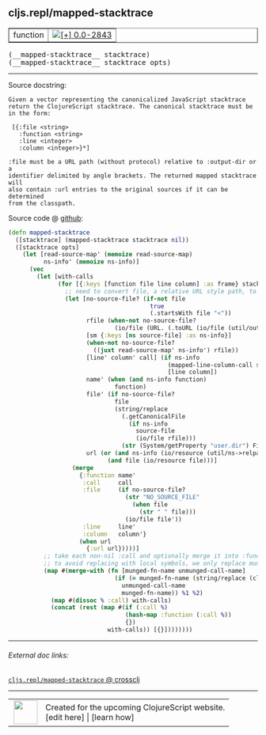 ## cljs.repl/mapped-stacktrace



 <table border="1">
<tr>
<td>function</td>
<td><a href="https://github.com/cljsinfo/cljs-api-docs/tree/0.0-2843"><img valign="middle" alt="[+] 0.0-2843" title="Added in 0.0-2843" src="https://img.shields.io/badge/+-0.0--2843-lightgrey.svg"></a> </td>
</tr>
</table>


 <samp>
(__mapped-stacktrace__ stacktrace)<br>
</samp>
 <samp>
(__mapped-stacktrace__ stacktrace opts)<br>
</samp>

---





Source docstring:

```
Given a vector representing the canonicalized JavaScript stacktrace
return the ClojureScript stacktrace. The canonical stacktrace must be
in the form:

 [{:file <string>
   :function <string>
   :line <integer>
   :column <integer>}*]

:file must be a URL path (without protocol) relative to :output-dir or a
identifier delimited by angle brackets. The returned mapped stacktrace will
also contain :url entries to the original sources if it can be determined
from the classpath.
```


Source code @ [github](https://github.com/clojure/clojurescript/blob/r3148/src/clj/cljs/repl.clj#L248-L315):

```clj
(defn mapped-stacktrace
  ([stacktrace] (mapped-stacktrace stacktrace nil))
  ([stacktrace opts]
    (let [read-source-map' (memoize read-source-map)
          ns-info' (memoize ns-info)]
      (vec
        (let [with-calls
              (for [{:keys [function file line column] :as frame} stacktrace]
                ;; need to convert file, a relative URL style path, to host-specific file
                (let [no-source-file? (if-not file
                                        true
                                        (.startsWith file "<"))
                      rfile (when-not no-source-file?
                              (io/file (URL. (.toURL (io/file (util/output-directory opts))) file)))
                      [sm {:keys [ns source-file] :as ns-info}]
                      (when-not no-source-file?
                        ((juxt read-source-map' ns-info') rfile))
                      [line' column' call] (if ns-info
                                             (mapped-line-column-call sm line column)
                                             [line column])
                      name' (when (and ns-info function)
                              function)
                      file' (if no-source-file?
                              file
                              (string/replace
                                (.getCanonicalFile
                                  (if ns-info
                                    source-file
                                    (io/file rfile)))
                                (str (System/getProperty "user.dir") File/separator) ""))
                      url (or (and ns-info (io/resource (util/ns->relpath ns)))
                            (and file (io/resource file)))]
                  (merge
                    {:function name'
                     :call     call
                     :file     (if no-source-file?
                                 (str "NO_SOURCE_FILE"
                                   (when file
                                     (str " " file)))
                                 (io/file file'))
                     :line     line'
                     :column   column'}
                    (when url
                      {:url url}))))]
          ;; take each non-nil :call and optionally merge it into :function one-level up
          ;; to avoid replacing with local symbols, we only replace munged name if we can munge call symbol back to it
          (map #(merge-with (fn [munged-fn-name unmunged-call-name]
                              (if (= munged-fn-name (string/replace (cljs.compiler/munge unmunged-call-name) "." "$"))
                                unmunged-call-name
                                munged-fn-name)) %1 %2)
            (map #(dissoc % :call) with-calls)
            (concat (rest (map #(if (:call %)
                                 (hash-map :function (:call %))
                                 {})
                            with-calls)) [{}])))))))
```

<!--
Repo - tag - source tree - lines:

 <pre>
clojurescript @ r3148
└── src
    └── clj
        └── cljs
            └── <ins>[repl.clj:248-315](https://github.com/clojure/clojurescript/blob/r3148/src/clj/cljs/repl.clj#L248-L315)</ins>
</pre>

-->

---



###### External doc links:

[`cljs.repl/mapped-stacktrace` @ crossclj](http://crossclj.info/fun/cljs.repl/mapped-stacktrace.html)<br>

---

 <table>
<tr><td>
<img valign="middle" align="right" width="48px" src="http://i.imgur.com/Hi20huC.png">
</td><td>
Created for the upcoming ClojureScript website.<br>
[edit here] | [learn how]
</td></tr></table>

[edit here]:https://github.com/cljsinfo/cljs-api-docs/blob/master/cljsdoc/cljs.repl/mapped-stacktrace.cljsdoc
[learn how]:https://github.com/cljsinfo/cljs-api-docs/wiki/cljsdoc-files

<!--

This information was too distracting to show to readers, but I'll leave it
commented here since it is helpful to:

- pretty-print the data used to generate this document
- and show how to retrieve that data



The API data for this symbol:

```clj
{:ns "cljs.repl",
 :name "mapped-stacktrace",
 :signature ["[stacktrace]" "[stacktrace opts]"],
 :history [["+" "0.0-2843"]],
 :type "function",
 :full-name-encode "cljs.repl/mapped-stacktrace",
 :source {:code "(defn mapped-stacktrace\n  ([stacktrace] (mapped-stacktrace stacktrace nil))\n  ([stacktrace opts]\n    (let [read-source-map' (memoize read-source-map)\n          ns-info' (memoize ns-info)]\n      (vec\n        (let [with-calls\n              (for [{:keys [function file line column] :as frame} stacktrace]\n                ;; need to convert file, a relative URL style path, to host-specific file\n                (let [no-source-file? (if-not file\n                                        true\n                                        (.startsWith file \"<\"))\n                      rfile (when-not no-source-file?\n                              (io/file (URL. (.toURL (io/file (util/output-directory opts))) file)))\n                      [sm {:keys [ns source-file] :as ns-info}]\n                      (when-not no-source-file?\n                        ((juxt read-source-map' ns-info') rfile))\n                      [line' column' call] (if ns-info\n                                             (mapped-line-column-call sm line column)\n                                             [line column])\n                      name' (when (and ns-info function)\n                              function)\n                      file' (if no-source-file?\n                              file\n                              (string/replace\n                                (.getCanonicalFile\n                                  (if ns-info\n                                    source-file\n                                    (io/file rfile)))\n                                (str (System/getProperty \"user.dir\") File/separator) \"\"))\n                      url (or (and ns-info (io/resource (util/ns->relpath ns)))\n                            (and file (io/resource file)))]\n                  (merge\n                    {:function name'\n                     :call     call\n                     :file     (if no-source-file?\n                                 (str \"NO_SOURCE_FILE\"\n                                   (when file\n                                     (str \" \" file)))\n                                 (io/file file'))\n                     :line     line'\n                     :column   column'}\n                    (when url\n                      {:url url}))))]\n          ;; take each non-nil :call and optionally merge it into :function one-level up\n          ;; to avoid replacing with local symbols, we only replace munged name if we can munge call symbol back to it\n          (map #(merge-with (fn [munged-fn-name unmunged-call-name]\n                              (if (= munged-fn-name (string/replace (cljs.compiler/munge unmunged-call-name) \".\" \"$\"))\n                                unmunged-call-name\n                                munged-fn-name)) %1 %2)\n            (map #(dissoc % :call) with-calls)\n            (concat (rest (map #(if (:call %)\n                                 (hash-map :function (:call %))\n                                 {})\n                            with-calls)) [{}])))))))",
          :title "Source code",
          :repo "clojurescript",
          :tag "r3148",
          :filename "src/clj/cljs/repl.clj",
          :lines [248 315]},
 :full-name "cljs.repl/mapped-stacktrace",
 :docstring "Given a vector representing the canonicalized JavaScript stacktrace\nreturn the ClojureScript stacktrace. The canonical stacktrace must be\nin the form:\n\n [{:file <string>\n   :function <string>\n   :line <integer>\n   :column <integer>}*]\n\n:file must be a URL path (without protocol) relative to :output-dir or a\nidentifier delimited by angle brackets. The returned mapped stacktrace will\nalso contain :url entries to the original sources if it can be determined\nfrom the classpath."}

```

Retrieve the API data for this symbol:

```clj
;; from Clojure REPL
(require '[clojure.edn :as edn])
(-> (slurp "https://raw.githubusercontent.com/cljsinfo/cljs-api-docs/catalog/cljs-api.edn")
    (edn/read-string)
    (get-in [:symbols "cljs.repl/mapped-stacktrace"]))
```

-->
